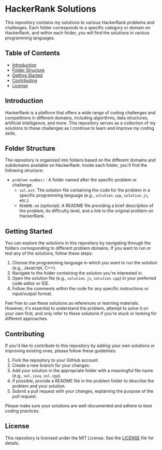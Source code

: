 # HackerRank Solutions

This repository contains my solutions to various HackerRank problems and challenges. Each folder corresponds to a specific category or domain on HackerRank, and within each folder, you will find the solutions in various programming languages.

## Table of Contents

- [Introduction](#introduction)
- [Folder Structure](#folder-structure)
- [Getting Started](#getting-started)
- [Contributing](#contributing)
- [License](#license)

## Introduction

HackerRank is a platform that offers a wide range of coding challenges and competitions in different domains, including algorithms, data structures, artificial intelligence, and more. This repository serves as a collection of my solutions to these challenges as I continue to learn and improve my coding skills.

## Folder Structure

The repository is organized into folders based on the different domains and subdomains available on HackerRank. Inside each folder, you'll find the following structure:

- `problem number/` : A folder named after the specific problem or challenge.
  - `sol.ext`: The solution file containing the code for the problem in a specific programming language (e.g., `solution.cpp`, `solution.js`, etc.).
  - `README.md` (optional): A README file providing a brief description of the problem, its difficulty level, and a link to the original problem on HackerRank.

## Getting Started

You can explore the solutions in this repository by navigating through the folders corresponding to different problem domains. If you want to run or test any of the solutions, follow these steps:

1. Choose the programming language in which you want to run the solution (e.g., Javacript, C++).
2. Navigate to the folder containing the solution you're interested in.
3. Open the solution file (e.g., `solution.js`, `solution.cpp`) in your preferred code editor or IDE.
4. Follow the comments within the code for any specific instructions or input/output format.

Feel free to use these solutions as references or learning materials. However, it's essential to understand the problem, attempt to solve it on your own first, and only refer to these solutions if you're stuck or looking for different approaches.

## Contributing

If you'd like to contribute to this repository by adding your own solutions or improving existing ones, please follow these guidelines:

1. Fork the repository to your GitHub account.
2. Create a new branch for your changes.
3. Add your solution in the appropriate folder with a meaningful file name (e.g., `sol.java`, `sol.cpp`).
4. If possible, provide a README file in the problem folder to describe the problem and your solution.
5. Submit a pull request with your changes, explaining the purpose of the pull request.

Please make sure your solutions are well-documented and adhere to best coding practices.

## License

This repository is licensed under the MIT License. See the [LICENSE](LICENSE) file for details.
